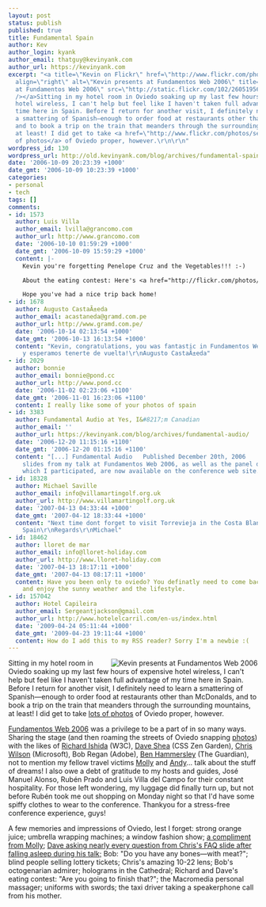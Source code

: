 ```yaml
---
layout: post
status: publish
published: true
title: Fundamental Spain
author: Kev
author_login: kyank
author_email: thatguy@kevinyank.com
author_url: https://kevinyank.com
excerpt: "<a title=\"Kevin on Flickr\" href=\"http://www.flickr.com/photos/mezzoblue/260519565/\"><img
  align=\"right\" alt=\"Kevin presents at Fundamentos Web 2006\" title=\"Kevin presents
  at Fundamentos Web 2006\" src=\"http://static.flickr.com/102/260519565_99e74609dc_m.jpg\"
  /></a>Sitting in my hotel room in Oviedo soaking up my last few hours of expensive
  hotel wireless, I can't help but feel like I haven't taken full advantage of my
  time here in Spain. Before I return for another visit, I definitely need to learn
  a smattering of Spanish—enough to order food at restaurants other than McDonalds,
  and to book a trip on the train that meanders through the surrounding mountains,
  at least! I did get to take <a href=\"http://www.flickr.com/photos/sentience/sets/72157594314765356/\">lots
  of photos</a> of Oviedo proper, however.\r\n\r\n"
wordpress_id: 130
wordpress_url: http://old.kevinyank.com/blog/archives/fundamental-spain/
date: '2006-10-09 20:23:39 +1000'
date_gmt: '2006-10-09 10:23:39 +1000'
categories:
- personal
- tech
tags: []
comments:
- id: 1573
  author: Luis Villa
  author_email: lvilla@grancomo.com
  author_url: http://www.grancomo.com
  date: '2006-10-10 01:59:29 +1000'
  date_gmt: '2006-10-09 15:59:29 +1000'
  content: |-
    Kevin you're forgetting Penelope Cruz and the Vegetables!!! :-)

    About the eating contest: Here's <a href="http://flickr.com/photos/maguisso/265081940/" rel="nofollow">the winner</a>!!! :-)

    Hope you've had a nice trip back home!
- id: 1678
  author: Augusto CastaÃ±eda
  author_email: acastaneda@gramd.com.pe
  author_url: http://www.gramd.com.pe/
  date: '2006-10-14 02:13:54 +1000'
  date_gmt: '2006-10-13 16:13:54 +1000'
  content: "Kevin, congratulations, you was fantastic in Fundamentos Web.\r\nFelicitaciones
    y esperamos tenerte de vuelta!\r\nAugusto CastaÃ±eda"
- id: 2029
  author: bonnie
  author_email: bonnie@pond.cc
  author_url: http://www.pond.cc
  date: '2006-11-02 02:23:06 +1100'
  date_gmt: '2006-11-01 16:23:06 +1100'
  content: I really like some of your photos of spain
- id: 3383
  author: Fundamental Audio at Yes, I&#8217;m Canadian
  author_email: ''
  author_url: https://kevinyank.com/blog/archives/fundamental-audio/
  date: '2006-12-20 11:15:16 +1100'
  date_gmt: '2006-12-20 01:15:16 +1100'
  content: "[...] Fundamental Audio   Published December 20th, 2006    The audio and
    slides from my talk at Fundamentos Web 2006, as well as the panel discussion in
    which I participated, are now available on the conference web site. [...]"
- id: 18328
  author: Michael Saville
  author_email: info@villamartingolf.org.uk
  author_url: http://www.villamartingolf.org.uk
  date: '2007-04-13 04:33:44 +1000'
  date_gmt: '2007-04-12 18:33:44 +1000'
  content: "Next time dont forget to visit Torrevieja in the Costa Blanca region of
    Spain\r\nRegards\r\nMichael"
- id: 18462
  author: lloret de mar
  author_email: info@lloret-holiday.com
  author_url: http://www.lloret-holiday.com
  date: '2007-04-13 18:17:11 +1000'
  date_gmt: '2007-04-13 08:17:11 +1000'
  content: Have you been only to oviedo? You definatly need to come back to spain
    and enjoy the sunny weather and the lifestyle.
- id: 157042
  author: Hotel Capileira
  author_email: Sergeantjackson@gmail.com
  author_url: http://www.hotelelcarril.com/en-us/index.html
  date: '2009-04-24 05:11:44 +1000'
  date_gmt: '2009-04-23 19:11:44 +1000'
  content: How do I add this to my RSS reader? Sorry I'm a newbie :(
---
```

<p><a title="Kevin on Flickr" href="http://www.flickr.com/photos/mezzoblue/260519565/"><img align="right" alt="Kevin presents at Fundamentos Web 2006" title="Kevin presents at Fundamentos Web 2006" src="http://static.flickr.com/102/260519565_99e74609dc_m.jpg" /></a>Sitting in my hotel room in Oviedo soaking up my last few hours of expensive hotel wireless, I can't help but feel like I haven't taken full advantage of my time here in Spain. Before I return for another visit, I definitely need to learn a smattering of Spanish—enough to order food at restaurants other than McDonalds, and to book a trip on the train that meanders through the surrounding mountains, at least! I did get to take <a href="http://www.flickr.com/photos/sentience/sets/72157594314765356/">lots of photos</a> of Oviedo proper, however.</p>
<p><a id="more"></a><a id="more-130"></a><a href="http://www.fundamentosweb.org/2006/">Fundamentos Web 2006</a> was a privilege to be a part of in so many ways. Sharing the stage (and then roaming the streets of Oviedo snapping <a title="Fundamentos Web 2006 - a photoset on Flickr" href="http://www.flickr.com/photos/sentience/sets/72157594314765356/">photos</a>) with the likes of <a href="http://www.w3.org/People/Ishida/">Richard Ishida</a> (W3C), <a href="http://mezzoblue.com/">Dave Shea</a> (CSS Zen Garden), <a href="http://blogs.msdn.com/cwilso/">Chris Wilson</a> (Microsoft), Bob Regan (Adobe), <a href="http://www.benhammersley.com/">Ben Hammersley</a> (The Guardian), not to mention my fellow travel victims <a href="http://molly.com/">Molly</a> and <a href="http://www.stuffandnonsense.co.uk/">Andy</a>... talk about the stuff of dreams! I also owe a debt of gratitude to my hosts and guides, José Manuel Alonso, Rubén Prado and Luis Villa del Campo for their constant hospitality. For those left wondering, my luggage did finally turn up, but not before Rubén took me out shopping on Monday night so that I'd have some spiffy clothes to wear to the conference. Thankyou for a stress-free conference experience, guys!</p>
<p>A few memories and impressions of Oviedo, lest I forget: strong orange juice; umbrella wrapping machines; a window fashion show; <a href="http://www.flickr.com/photos/sentience/261923825/">a compliment from Molly</a>; <ins>Dave asking nearly every question from Chris's FAQ slide after falling asleep during his talk;</ins> Bob: "Do you have any bones—with meat?"; blind people selling lottery tickets; Chris's amazing 10-22 lens; Bob's octogenarian admirer; holograms in the Cathedral; Richard and Dave's eating contest: "Are you going to finish that?"; the Macromedia personal massager; uniforms with swords; the taxi driver taking a speakerphone call from his mother.</p>
